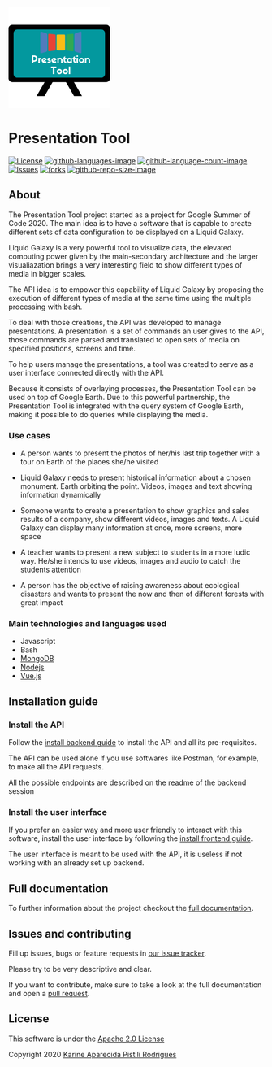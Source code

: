 ![Logo](./docs/logo200x200.png) 
# Presentation Tool
[![License](https://img.shields.io/github/license/LiquidGalaxyLAB/Presentation-Tool.svg)](https://opensource.org/licenses/Apache-2.0) [![github-languages-image](https://img.shields.io/github/languages/top/LiquidGalaxyLAB/Presentation-Tool.svg?color=red)]() [![github-language-count-image](https://img.shields.io/github/languages/count/LiquidGalaxyLAB/Presentation-Tool.svg)]() [![Issues](https://img.shields.io/github/issues/LiquidGalaxyLAB/Presentation-Tool.svg)](https://github.com/LiquidGalaxyLAB/Presentation-Tool/issues) [![forks](https://img.shields.io/github/forks/LiquidGalaxyLAB/Presentation-Tool.svg)]() [![github-repo-size-image](https://img.shields.io/github/repo-size/LiquidGalaxyLAB/Presentation-Tool.svg?color=yellow)]()

## About

The Presentation Tool project started as a project for Google Summer of Code 2020. The main idea is to have a software that is capable to create different sets of data configuration to be displayed on a Liquid Galaxy. 

Liquid Galaxy is a very powerful tool to visualize data, the elevated computing power given by the main-secondary architecture and the larger visualiazation brings a very interesting field to show different types of media in bigger scales. 

The API idea is to empower this capability of Liquid Galaxy by proposing the execution of different types of media at the same time using the multiple processing with bash. 

To deal with those creations, the API was developed to manage presentations. A presentation is a set of commands an user gives to the API, those commands are parsed and translated to open sets of media on specified positions, screens and time. 

To help users manage the presentations, a tool was created to serve as a user interface connected directly with the API.

Because it consists of overlaying processes, the Presentation Tool can be used on top of Google Earth. Due to this powerful partnership, the Presentation Tool is integrated with the query system of Google Earth, making it possible to do queries while displaying the media.

### Use cases

* A person wants to present the photos of her/his last trip together with a tour on Earth of the places she/he visited

* Liquid Galaxy needs to present historical information about a chosen monument. Earth orbiting the point. Videos, images and text showing information dynamically

* Someone wants to create a presentation to show graphics and sales results of a company, show different videos, images and texts. A Liquid Galaxy can display many information at once, more screens, more space

* A teacher wants to present a new subject to students in a more ludic way. He/she intends to use videos, images and audio to catch the students attention

* A person has the objective of raising awareness about ecological disasters and wants to present the now and then of different forests with great impact


### Main technologies and languages used

* Javascript
* Bash
* [MongoDB](https://www.mongodb.com/)
* [Nodejs](https://nodejs.org/en/)
* [Vue.js](https://vuejs.org/)

## Installation guide

### Install the API

Follow the [install backend guide](./backend/readme.md) to install the API and all its pre-requisites.

The API can be used alone if you use softwares like Postman, for example, to make all the API requests.

All the possible endpoints are described on the [readme]() of the backend session

### Install the user interface

If you prefer an easier way and more user friendly to interact with this software, install the user interface by following the [install frontend guide](./frontend/presentation-tool/readme.md).

The user interface is meant to be used with the API, it is useless if not working with an already set up backend. 

## Full documentation

To further information about the project checkout the [full documentation]().

## Issues and contributing

Fill up issues, bugs or feature requests in [our issue tracker](https://github.com/LiquidGalaxyLAB/Presentation-Tool/issues/new).

Please try to be very descriptive and clear. 

If you want to contribute, make sure to take a look at the full documentation and open a [pull request](https://github.com/LiquidGalaxyLAB/Presentation-Tool/compare).

## License

This software is under the [Apache 2.0 License](https://opensource.org/licenses/Apache-2.0)

Copyright 2020 [Karine Aparecida Pistili Rodrigues](https://www.linkedin.com/in/karine-pistili)
